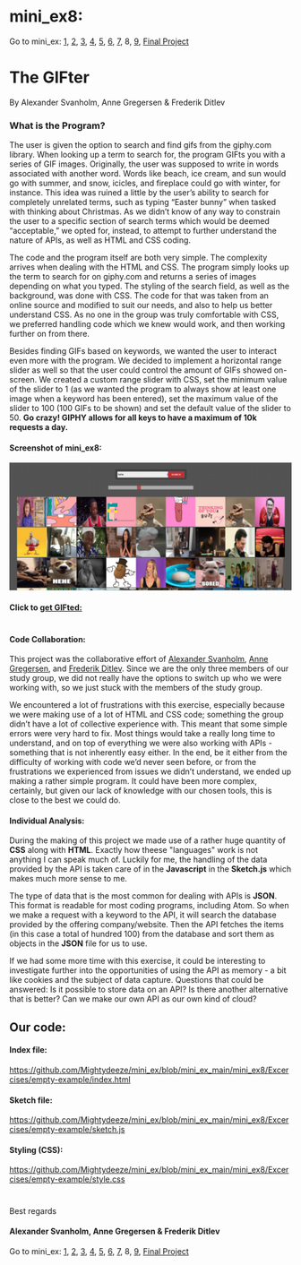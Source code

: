 #  mini_ex8: 
Go to mini_ex:
[1](https://github.com/Mightydeeze/mini_ex/tree/mini_ex_main/mini_ex1),
[2](https://github.com/Mightydeeze/mini_ex/tree/mini_ex_main/mini_ex2),
[3](https://github.com/Mightydeeze/mini_ex/tree/mini_ex_main/mini_ex3),
[4](https://github.com/Mightydeeze/mini_ex/tree/mini_ex_main/mini_ex4),
[5](https://github.com/Mightydeeze/mini_ex/tree/mini_ex_main/mini_ex5), 
[6](https://github.com/Mightydeeze/mini_ex/tree/mini_ex_main/mini_ex6),
[7](https://github.com/Mightydeeze/mini_ex/tree/mini_ex_main/mini_ex7), 8,
[9](https://github.com/Mightydeeze/mini_ex/tree/mini_ex_main/mini_ex9),
[Final Project](https://github.com/Mightydeeze/mini_ex/tree/mini_ex_main/Final%20Project)
# The GIFter 
By Alexander Svanholm, Anne Gregersen & Frederik Ditlev

### What is the Program?

The user is given the option to search and find gifs from the giphy.com library. When looking up a term to search for, the program GIFts you with a series of GIF images. Originally, the user was supposed to write in words associated with another word. Words like beach, ice cream, and sun would go with summer, and snow, icicles, and fireplace could go with winter, for instance. This idea was ruined a little by the user’s ability to search for completely unrelated terms, such as typing “Easter bunny” when tasked with thinking about Christmas. As we didn’t know of any way to constrain the user to a specific section of search terms which would be deemed “acceptable,” we opted for, instead, to attempt to further understand the nature of APIs, as well as HTML and CSS coding.

The code and the program itself are both very simple. The complexity arrives when dealing with the HTML and CSS. The program simply looks up the term to search for on giphy.com and returns a series of images depending on what you typed. The styling of the search field, as well as the background, was done with CSS. The code for that was taken from an online source and modified to suit our needs, and also to help us better understand CSS. As no one in the group was truly comfortable with CSS, we preferred handling code which we knew would work, and then working further on from there.

Besides finding GIFs based on keywords, we wanted the user to interact even more with the program. We decided to implement a horizontal range slider as well so that the user could control the amount of GIFs showed on-screen. We created a custom range slider with CSS, set the minimum value of the slider to 1 (as we wanted the program to always show at least one image when a keyword has been entered), set the maximum value of the slider to 100 (100 GIFs to be shown) and set the default value of the slider to 50. **Go crazy! GIPHY allows for all keys to have a maximum of 10k requests a day.**

#### Screenshot of mini_ex8:
![alt text](mini_ex8.PNG "Let’s hunt down some giiiiiiiifs")

#### Click to [get GIFted:](https://rawgit.com/ubiquitousman/mini-ex/master/mini_ex8/p5/the_gifter/index.html)
#
#### Code Collaboration:

This project was the collaborative effort of [Alexander Svanholm](https://github.com/ubiquitousman/mini-ex), [Anne Gregersen](https://github.com/AnnesFlashBack/Mini-Exercises), and [Frederik Ditlev](https://github.com/Mightydeeze/mini_ex/tree/mini_ex_main). Since we are the only three members of our study group, we did not really have the options to switch up who we were working with, so we just stuck with the members of the study group.

We encountered a lot of frustrations with this exercise, especially because we were making use of a lot of HTML and CSS code; something the group didn’t have a lot of collective experience with. This meant that some simple errors were very hard to fix. Most things would take a really long time to understand, and on top of everything we were also working with APIs - something that is not inherently easy either.
In the end, be it either from the difficulty of working with code we’d never seen before, or from the frustrations we experienced from issues we didn’t understand, we ended up making a rather simple program. It could have been more complex, certainly, but given our lack of knowledge with our chosen tools, this is close to the best we could do.

#### Individual Analysis: 
During the making of this project we made use of a rather huge quantity of **CSS** along with **HTML**. Exactly how theese "languages" work is not anything I can speak much of. Luckily for me, the handling of the data provided by the API is taken care of in the **Javascript** in the **Sketch.js** which makes much more sense to me. 

The type of data that is the most common for dealing with APIs is **JSON**. This format is readable for most coding programs, including Atom. So when we make a request with a keyword to the API, it will search the database provided by the offering company/website. Then the API fetches the items (in this case a total of hundred 100) from the database and sort them as objects in the **JSON** file for us to use.

If we had some more time with this exercise, it could be interesting to investigate further into the opportunities of using the API as memory - a bit like cookies and the subject of data capture.
Questions that could be answered:
Is it possible to store data on an API? Is there another alternative that is better? Can we make our own API as our own kind of cloud?

## Our code:
#### Index file:
https://github.com/Mightydeeze/mini_ex/blob/mini_ex_main/mini_ex8/Excercises/empty-example/index.html
#### Sketch file:
https://github.com/Mightydeeze/mini_ex/blob/mini_ex_main/mini_ex8/Excercises/empty-example/sketch.js
#### Styling (CSS):
https://github.com/Mightydeeze/mini_ex/blob/mini_ex_main/mini_ex8/Excercises/empty-example/style.css
  #
 Best regards
#### Alexander Svanholm, Anne Gregersen & Frederik Ditlev

Go to mini_ex:
[1](https://github.com/Mightydeeze/mini_ex/tree/mini_ex_main/mini_ex1),
[2](https://github.com/Mightydeeze/mini_ex/tree/mini_ex_main/mini_ex2),
[3](https://github.com/Mightydeeze/mini_ex/tree/mini_ex_main/mini_ex3),
[4](https://github.com/Mightydeeze/mini_ex/tree/mini_ex_main/mini_ex4),
[5](https://github.com/Mightydeeze/mini_ex/tree/mini_ex_main/mini_ex5), 
[6](https://github.com/Mightydeeze/mini_ex/tree/mini_ex_main/mini_ex6),
[7](https://github.com/Mightydeeze/mini_ex/tree/mini_ex_main/mini_ex7), 8,
[9](https://github.com/Mightydeeze/mini_ex/tree/mini_ex_main/mini_ex9),
[Final Project](https://github.com/Mightydeeze/mini_ex/tree/mini_ex_main/Final%20Project)
